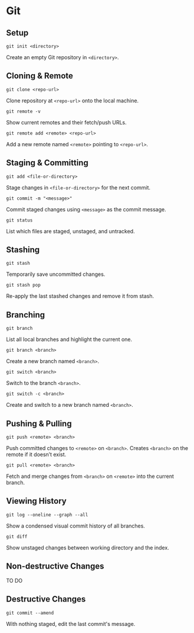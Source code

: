 # Git

## Setup

```
git init <directory>
```

Create an empty Git repository in `<directory>`.

## Cloning & Remote

```
git clone <repo-url>
```

Clone repository at `<repo-url>` onto the local machine.

```
git remote -v
```

Show current remotes and their fetch/push URLs.

```
git remote add <remote> <repo-url>
```

Add a new remote named `<remote>` pointing to `<repo-url>`.

## Staging & Committing

```
git add <file-or-directory>
```

Stage changes in `<file-or-directory>` for the next commit.

```
git commit -m "<message>"
```

Commit staged changes using `<message>` as the commit message.

```
git status
```

List which files are staged, unstaged, and untracked.

## Stashing

```
git stash
```

Temporarily save uncommitted changes.

```
git stash pop
```

Re-apply the last stashed changes and remove it from stash.

## Branching

```
git branch
```

List all local branches and highlight the current one.

```
git branch <branch>
```

Create a new branch named `<branch>`.

```
git switch <branch>
```

Switch to the branch `<branch>`.

```
git switch -c <branch>
```

Create and switch to a new branch named `<branch>`.

## Pushing & Pulling

```
git push <remote> <branch>
```

Push committed changes to `<remote>` on `<branch>`.
Creates `<branch>` on the remote if it doesn’t exist.

```
git pull <remote> <branch>
```

Fetch and merge changes from `<branch>` on `<remote>` into the current branch.

## Viewing History

```
git log --oneline --graph --all
```

Show a condensed visual commit history of all branches.

```
git diff
```

Show unstaged changes between working directory and the index.

## Non-destructive Changes

TO DO

## Destructive Changes

```
git commit --amend
```

With nothing staged, edit the last commit's message.
